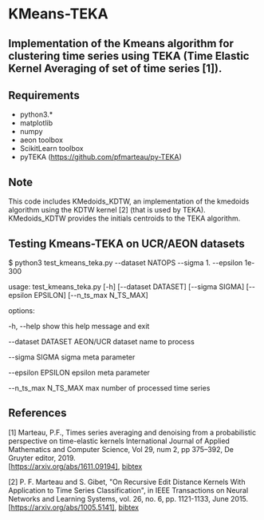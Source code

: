 # KMeans-TEKA
## Implementation of the Kmeans algorithm for clustering time series using TEKA (Time Elastic Kernel Averaging of set of time series [1]). 
## Requirements
- python3.*
- matplotlib
- numpy
- aeon toolbox
- ScikitLearn toolbox
- pyTEKA (https://github.com/pfmarteau/py-TEKA)

## Note
This code includes KMedoids_KDTW, an implementation of the kmedoids algorithm using the KDTW kernel [2] (that is used by TEKA). KMedoids_KDTW provides the initials centroids to the TEKA algorithm.

## Testing Kmeans-TEKA on UCR/AEON datasets
$ python3 test_kmeans_teka.py --dataset NATOPS --sigma 1. --epsilon 1e-300

usage: test_kmeans_teka.py [-h] [--dataset DATASET] [--sigma SIGMA] [--epsilon EPSILON] [--n_ts_max N_TS_MAX]

options:

  -h, --help           show this help message and exit
  
  --dataset DATASET    AEON/UCR dataset name to process
  
  --sigma SIGMA        sigma meta parameter
  
  --epsilon EPSILON    epsilon meta parameter
  
  --n_ts_max N_TS_MAX  max number of processed time series
  


## References

[1] Marteau, P.F., Times series averaging and denoising from a probabilistic perspective on time-elastic kernels International Journal of Applied Mathematics and Computer Science, Vol 29, num 2, pp 375–392, De Gruyter editor, 2019.\
[https://arxiv.org/abs/1611.09194], [bibtex](bibtex/marteau2019.bib)

[2] P. F. Marteau and S. Gibet, "On Recursive Edit Distance Kernels With Application to Time Series Classification", 
in IEEE Transactions on Neural Networks and Learning Systems, vol. 26, no. 6, pp. 1121-1133, June 2015. 
[https://arxiv.org/abs/1005.5141], [bibtex](bibtex/marteau2015.bib)
